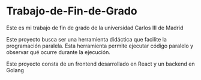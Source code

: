 # Trabajo-de-Fin-de-Grado

Este es mi trabajo de fin de grado de la universidad Carlos III de Madrid

Este proyecto busca ser una herramienta didáctica que facilite la programación paralela. Esta herramienta permite ejecutar código paralelo y observar qué ocurre durante la ejecución.

Este proyecto consta de un frontend desarrollado en React y un backend en Golang
